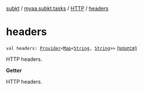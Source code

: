 [subkt](../../index.md) / [myaa.subkt.tasks](../index.md) / [HTTP](index.md) / [headers](./headers.md)

# headers

`val headers: `[`Provider`](https://docs.gradle.org/current/javadoc/org/gradle/api/provider/Provider.html)`<`[`Map`](https://kotlinlang.org/api/latest/jvm/stdlib/kotlin.collections/-map/index.html)`<`[`String`](https://kotlinlang.org/api/latest/jvm/stdlib/kotlin/-string/index.html)`, `[`String`](https://kotlinlang.org/api/latest/jvm/stdlib/kotlin/-string/index.html)`>>` [(source)](https://github.com/Myaamori/SubKt/blob/0.1.7/src/main/kotlin/myaa/subkt/tasks/tasks.kt#L1367)

HTTP headers.

**Getter**

HTTP headers.

